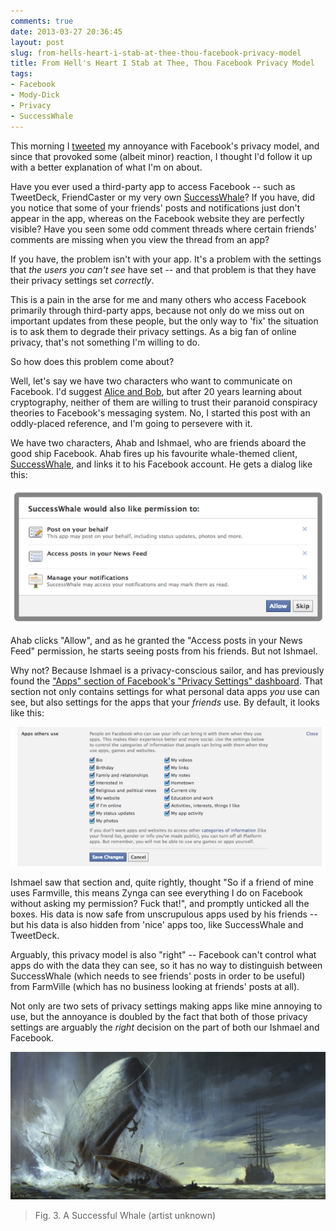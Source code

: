```yaml
---
comments: true
date: 2013-03-27 20:36:45
layout: post
slug: from-hells-heart-i-stab-at-thee-thou-facebook-privacy-model
title: From Hell's Heart I Stab at Thee, Thou Facebook Privacy Model
tags:
- Facebook
- Mody-Dick
- Privacy
- SuccessWhale
---
```


This morning I [tweeted](https://twitter.com/tsuki_chama/status/316798523658104832) my annoyance with Facebook's privacy model, and since that provoked some (albeit minor) reaction, I thought I'd follow it up with a better explanation of what I'm on about.

Have you ever used a third-party app to access Facebook -- such as TweetDeck, FriendCaster or my very own [SuccessWhale](https://successwhale.com)? If you have, did you notice that some of your friends' posts and notifications just don't appear in the app, whereas on the Facebook website they are perfectly visible? Have you seen some odd comment threads where certain friends' comments are missing when you view the thread from an app?

If you have, the problem isn't with your app. It's a problem with the settings that _the users you can't see_ have set -- and that problem is that they have their privacy settings set _correctly_.

This is a pain in the arse for me and many others who access Facebook primarily through third-party apps, because not only do we miss out on important updates from these people, but the only way to 'fix' the situation is to ask them to degrade their privacy settings. As a big fan of online privacy, that's not something I'm willing to do.

So how does this problem come about?

Well, let's say we have two characters who want to communicate on Facebook. I'd suggest [Alice and Bob](http://en.wikipedia.org/wiki/Alice_and_Bob), but after 20 years learning about cryptography, neither of them are willing to trust their paranoid conspiracy theories to Facebook's messaging system. No, I started this post with an oddly-placed reference, and I'm going to persevere with it.

We have two characters, Ahab and Ishmael, who are friends aboard the good ship Facebook. Ahab fires up his favourite whale-themed client, [SuccessWhale](https://successwhale.com), and links it to his Facebook account. He gets a dialog like this:

[![Extended Permissions Dialog](/img/blog/2013/03/Screen-shot-2013-03-27-at-19.21.23-600x259.png)](/img/blog/2013/03/Screen-shot-2013-03-27-at-19.21.23.png)

Ahab clicks "Allow", and as he granted the "Access posts in your News Feed" permission, he starts seeing posts from his friends. But not Ishmael.

Why not? Because Ishmael is a privacy-conscious sailor, and has previously found the ["Apps" section of Facebook's "Privacy Settings" dashboard](https://www.facebook.com/settings?tab=applications). That section not only contains settings for what personal data apps _you_ use can see, but also settings for the apps that your _friends_ use. By default, it looks like this:

[![Apps Others Use Settings](/img/blog/2013/03/Screen-shot-2013-03-27-at-19.52.20-600x266.png)](/img/blog/2013/03/Screen-shot-2013-03-27-at-19.52.20.png)

Ishmael saw that section and, quite rightly, thought "So if a friend of mine uses Farmville, this means Zynga can see everything I do on Facebook without asking my permission? Fuck that!", and promptly unticked all the boxes. His data is now safe from unscrupulous apps used by his friends -- but his data is also hidden from 'nice' apps too, like SuccessWhale and TweetDeck.

Arguably, this privacy model is also "right" -- Facebook can't control what apps do with the data they can see, so it has no way to distinguish between SuccessWhale (which needs to see friends' posts in order to be useful) from FarmVille (which has no business looking at friends' posts at all).

Not only are two sets of privacy settings making apps like mine annoying to use, but the annoyance is doubled by the fact that both of those privacy settings are arguably the _right_ decision on the part of both our Ishmael and Facebook.

[![Moby-Dick](/img/blog/2013/03/moby-dick-600x280.jpg)](/img/blog/2013/03/moby-dick.jpg)

> Fig. 3. A Successful Whale (artist unknown)
